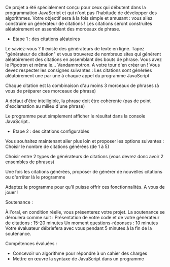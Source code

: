 Ce projet a été spécialement conçu pour ceux qui débutent dans la programmation JavaScript et qui n'ont pas l'habitude de développer des algorithmes. Votre objectif sera à la fois simple et amusant : vous allez construire un générateur de citations ! Les citations seront construites aléatoirement en assemblant des morceaux de phrase.

- Etape 1 : des citations aléatoires

Le saviez-vous ? Il existe des générateurs de texte en ligne. Tapez "générateur de citation" et vous trouverez de nombreux sites qui génèrent aléatoirement des citations en assemblant des bouts de phrase.
Vous avez le Pipotron et même le... Vandammotron. A votre tour d'en créer un ! Vous devez respecter les consignes suivantes :
Les citations sont générées aléatoirement une par une à chaque appel du programme JavaScript

Chaque citation est la combinaison d'au moins 3 morceaux de phrases (à vous de préparer ces morceaux de phrase)

A défaut d'être intelligible, la phrase doit être cohérente (pas de point d'exclamation au milieu d'une phrase)

Le programme peut simplement afficher le résultat dans la console JavaScript..

- Etape 2 : des citations configurables

Vous souhaitez maintenant aller plus loin et proposer les options suivantes :
Choisir le nombre de citations générées (de 1 à 5)

Choisir entre 2 types de générateurs de citations (vous devrez donc avoir 2 ensembles de phrases)

Une fois les citations générées, proposer de générer de nouvelles citations ou d'arrêter là le programme

Adaptez le programme pour qu'il puisse offrir ces fonctionnalités. A vous de jouer !

Soutenance :

À l'oral, en condition réelle, vous présenterez votre projet. La soutenance se déroulera comme suit :
Présentation de votre code et de votre générateur de citations : 15-20 minutes
Un moment questions-réponses : 10 minutes
Votre évaluateur débriefera avec vous pendant 5 minutes à la fin de la soutenance.
 
Compétences évaluées :

- Concevoir un algorithme pour répondre à un cahier des charges
- Mettre en œuvre la syntaxe de JavaScript dans un programme
